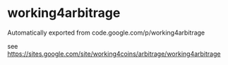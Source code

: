 # working4arbitrage
Automatically exported from code.google.com/p/working4arbitrage

see https://sites.google.com/site/working4coins/arbitrage/working4arbitrage
